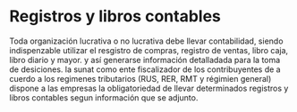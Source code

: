 # Registros y libros contables

Toda organización lucrativa o no lucrativa debe llevar
contabilidad, siendo indispenzable utilizar el resgistro
de compras, registro de ventas, libro caja, libro diario y
mayor.
y así generarse información detalladada
para la toma de desiciones.
la sunat como ente fiscalizador de los
contribuyentes de a cuerdo a los regimenes
tributarios (RUS, RER, RMT y régimien general) dispone
a las empresas la obligatoriedad de llevar determinados
registros y libros contables segun información que se
adjunto.
